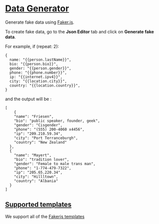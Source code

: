 
# [Data Generator](#data-generator)
Generate fake data using [Faker.js](https://fakerjs.dev).

To create fake data, go to the **Json Editor** tab and click on **Generate fake data**.

For example, if (repeat: 2):


```
{
  name: "{{person.lastName}}",
  bio: "{{person.bio}}",
  gender: "{{person.gender}}",
  phone: "{{phone.number}}",
  ip: "{{internet.ipv4}}",
  city: "{{location.city}}",
  country: "{{location.country}}",
}
```

and the output will be :

```
[
    {
    "name": "Friesen",
    "bio": "public speaker, founder, geek",
    "gender": "Cisgender",
    "phone": "(555) 200-4060 x4456",
    "ip": "209.210.59.34",
    "city": "Port Terranceburgh",
    "country": "New Zealand"
  },
  {
    "name": "Mayert",
    "bio": "tradition lover",
    "gender": "Female to male trans man",
    "phone": "1-774-479-7322",
    "ip": "205.65.220.34",
    "city": "Hillltown",
    "country": "Albania"
  }
]
```


## [Supported templates](#supported-templates)
We support all of the [Fakerjs templates](https://fakerjs.dev/api/)





